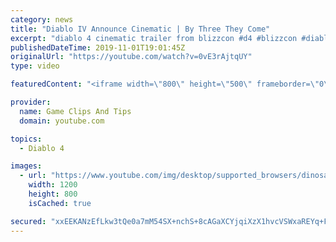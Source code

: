 ```yaml
---
category: news
title: "Diablo IV Announce Cinematic | By Three They Come"
excerpt: "diablo 4 cinematic trailer from blizzcon #d4 #blizzcon #diablo."
publishedDateTime: 2019-11-01T19:01:45Z
originalUrl: "https://youtube.com/watch?v=0vE3rAjtqUY"
type: video

featuredContent: "<iframe width=\"800\" height=\"500\" frameborder=\"0\" src=\"https://www.youtube.com/embed/0vE3rAjtqUY\" allow=\"accelerometer; autoplay; encrypted-media; gyroscope; picture-in-picture\" allowfullscreen></iframe>"

provider:
  name: Game Clips And Tips
  domain: youtube.com

topics:
  - Diablo 4

images:
  - url: "https://www.youtube.com/img/desktop/supported_browsers/dinosaur.png"
    width: 1200
    height: 800
    isCached: true

secured: "xxEEKANzEfLkw3tQe0a7mM54SX+nchS+8cAGaXCYjqiXzX1hvcVSWxaREYq+F8Sb+tHlb4XtOW3H2+7po7e/09U4H8gxNu+BeHvT1dZ70TreD0W6d8FP25qU6fhsLq6EZLGEqw6blk/n4Zfh7ttXh3FbEsnO35aNrWmOdAfRtlYz/ff1ttWpdn7RMHl+miBSZj/3ylEBnPHAAKqq6AuHPkVr6sCa+3szii/oaQAED9ANX7fO5BgFXPBcOBMsPx08Lohs4clW9xakKDOEYnrWhaCfW4gDPibuDKesue99MXech05OHtA2Qups7RPAl+XtbcnzsTPSAPK7w41Q38JME9bZJ4HyE6h0ZE0CJGHxJbXMmjN8JQw2D7aUi1qGsErSi1kDpPgzWvPKxX0LAQFdZQ==;uxj7E70OoDMCz24q9ffQ6Q=="
---
```



